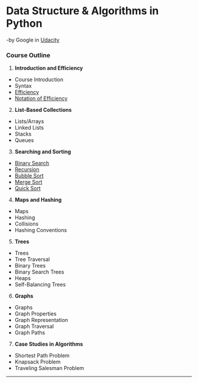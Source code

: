 
# Data Structure & Algorithms in Python
-by Google in [Udacity](https://www.udacity.com/course/data-structures-and-algorithms-in-python--ud513)

### Course Outline


1. **Introduction and Efficiency**
- Course Introduction
- Syntax
- [Efficiency](https://youtu.be/xHwIU4j3gBc)
- [Notation of Efficiency](https://youtu.be/ZeGnkrKZWBQ)
2. **List-Based Collections**
- Lists/Arrays
- Linked Lists
- Stacks
- Queues
3. **Searching and Sorting**
- [Binary Search](https://youtu.be/0VN5iwEyq4c)
- [Recursion](https://youtu.be/_aI2Jch6Epk)
- [Bubble Sort](https://youtu.be/h_osLG3GmjE)
- [Merge Sort](https://youtu.be/K916wfSzKxE)
- [Quick Sort](https://youtu.be/kUon6854joI)
4. **Maps and Hashing**
- Maps
- Hashing
- Collisions
- Hashing Conventions
5. **Trees**
- Trees
- Tree Traversal
- Binary Trees
- Binary Search Trees
- Heaps
- Self-Balancing Trees
6. **Graphs**
- Graphs
- Graph Properties
- Graph Representation
- Graph Traversal
- Graph Paths
7. **Case Studies in Algorithms**
- Shortest Path Problem
- Knapsack Problem
- Traveling Salesman Problem

<hr>





